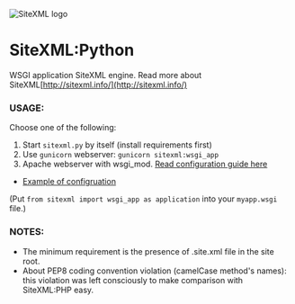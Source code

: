 ![SiteXML logo](http://sitexml.info/.themes/byYaroslav/images/logo_index.png)
# SiteXML:Python  
WSGI application SiteXML engine. Read more about SiteXML[http://sitexml.info/](http://sitexml.info/)

### USAGE:

Choose one of the following:

1. Start `sitexml.py` by itself (install requirements first)
2. Use `gunicorn` webserver: `gunicorn sitexml:wsgi_app`
3. Apache webserver with wsgi_mod. [Read configuration guide here](http://modwsgi.readthedocs.io/en/develop/user-guides/quick-configuration-guide.html)

* [Example of configruation](http://flask.pocoo.org/docs/0.12/deploying/mod_wsgi/)

(Put
``` from sitexml import wsgi_app as application ```
into your `myapp.wsgi` file.)

### NOTES:

- The minimum requirement is the presence of .site.xml file in the site root.
- About PEP8 coding convention violation (camelCase method's names): this violation was left consciously to make comparison with SiteXML:PHP easy.
